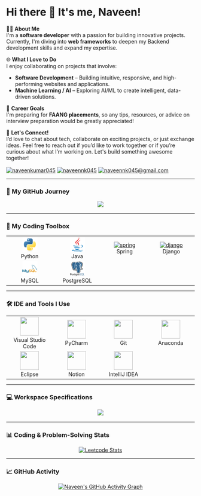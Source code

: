 # Hi there 👋 It's me, Naveen!


👨‍💻 **About Me**  
I'm a **software developer** with a passion for building innovative projects. Currently, I'm diving into **web frameworks** to deepen my Backend development skills and expand my expertise.

🌐 **What I Love to Do**  
I enjoy collaborating on projects that involve:
- **Software Development** – Building intuitive, responsive, and high-performing websites and applications.
- **Machine Learning / AI** – Exploring AI/ML to create intelligent, data-driven solutions.

🚀 **Career Goals**  
I'm preparing for **FAANG placements**, so any tips, resources, or advice on interview preparation would be greatly appreciated!

💬 **Let's Connect!**  
I’d love to chat about tech, collaborate on exciting projects, or just exchange ideas. Feel free to reach out if you’d like to work together or if you’re curious about what I’m working on. Let's build something awesome together!

<p align="left">
<a href="https://linkedin.com/in/naveenkumar045" target="blank"><img align="center" src="https://raw.githubusercontent.com/rahuldkjain/github-profile-readme-generator/master/src/images/icons/Social/linked-in-alt.svg" alt="naveenkumar045" height="30" width="40" /></a>
<a href="https://kaggle.com/naveennk045" target="blank"><img align="center" src="https://raw.githubusercontent.com/rahuldkjain/github-profile-readme-generator/master/src/images/icons/Social/kaggle.svg" alt="naveennk045" height="30" width="40" /></a>
<a href="mailto:naveennk045@gmail.com" target="blank">
    <img align="center" src="https://img.icons8.com/fluency/48/000000/gmail-new.png" alt="naveennk045@gmail.com" height="30" width="40" />
</a>
</p>

---

### 🚀 My GitHub Journey

<p align="center">
    <a href="https://github.com/naveennk045">
        <img src="https://github-stats-alpha.vercel.app/api?username=naveennk045&cc=22272e&tc=ffdd57&ic=1f77b4&bc=0000">
    </a>
</p>

---


### 🔧 My Coding Toolbox

<table align="center">
  <tr>
    <td align="center" width="120">
      <a href="https://www.python.org" target="_blank" rel="noreferrer">
        <img src="https://raw.githubusercontent.com/devicons/devicon/master/icons/python/python-original.svg" alt="python" width="40" height="40"/>
      </a>
      <br>Python
    </td>
    <td align="center" width="120">
      <a href="https://www.java.com" target="_blank" rel="noreferrer">
        <img src="https://raw.githubusercontent.com/devicons/devicon/master/icons/java/java-original.svg" alt="java" width="40" height="40"/>
      </a>
      <br>Java
    </td>
    <td align="center" width="120">
      <a href="https://spring.io/" target="_blank" rel="noreferrer">
        <img src="https://www.vectorlogo.zone/logos/springio/springio-icon.svg" alt="spring" width="40" height="40"/>
      </a>
      <br>Spring
    </td>
    <td align="center" width="120">
      <a href="https://www.djangoproject.com/" target="_blank" rel="noreferrer">
        <img src="https://cdn.worldvectorlogo.com/logos/django.svg" alt="django" width="40" height="40"/>
      </a>
      <br>Django
    </td>
  </tr>
  <tr>
    <td align="center" width="120">
      <a href="https://www.mysql.com/" target="_blank" rel="noreferrer">
        <img src="https://raw.githubusercontent.com/devicons/devicon/master/icons/mysql/mysql-original-wordmark.svg" alt="mysql" width="40" height="40"/>
      </a>
      <br>MySQL
    </td>
    <td align="center" width="120">
      <a href="https://www.postgresql.org" target="_blank" rel="noreferrer">
        <img src="https://raw.githubusercontent.com/devicons/devicon/master/icons/postgresql/postgresql-original-wordmark.svg" alt="postgresql" width="40" height="40"/>
      </a>
      <br>PostgreSQL
    </td>
  </tr>
</table>

---


### 🛠️ IDE and Tools I Use

<table align="center">
  <tr>
    <td align="center" width="130">
      <img src="https://img.icons8.com/color/48/000000/visual-studio-code-2019.png" width="50" height="50"/>
      <br>Visual Studio Code
    </td>
    <td align="center" width="130">
      <img src="https://img.icons8.com/color/48/000000/pycharm.png" width="50" height="50"/>
      <br>PyCharm
    </td>
    <td align="center" width="130">
      <img src="https://img.icons8.com/color/50/000000/git.png" width="50" height="50"/>
      <br>Git
    </td>
    <td align="center" width="130">
      <img src="https://img.icons8.com/dusk/64/000000/anaconda.png" width="50" height="50"/>
      <br>Anaconda
    </td>
  </tr>
  <tr>
    <td align="center" width="130">
      <img src="https://img.icons8.com/officel/480/null/java-eclipse.png" width="50" height="50"/>
      <br>Eclipse
    </td>
    <td align="center" width="130">
      <img src="https://img.icons8.com/color/480/null/notion--v1.png" width="50" height="50"/>
      <br>Notion
    </td>
    <td align="center" width="130">
      <img src="https://w7.pngwing.com/pngs/702/907/png-transparent-intellij-idea-integrated-development-environment-computer-software-jetbrains-java-others-miscellaneous-angle-text.png" width="50" height="50"/>
      <br>IntelliJ IDEA
    </td>
  </tr>
</table>

---



### 💻 Workspace Specifications

<p align="center">
  <img height="30" src="https://img.shields.io/badge/NVIDIA-GTX3050-76B900?style=for-the-badge&logo=nvidia&logoColor=white"/>
</p>

---

### 📊 Coding & Problem-Solving Stats

<p align="center">
  <a href="https://leetcode.com/naveennk045">
    <img src="https://leetcard.jacoblin.cool/naveennk045?ext=contest&cc=22272e&tc=ffdd57&ic=1f77b4&bc=0000" alt="Leetcode Stats" />
  </a>
</p>

---

### 📈 GitHub Activity

<p align="center">
  <a href="https://github.com/ashutosh00710/github-readme-activity-graph">
    <img src="https://github-readme-activity-graph.vercel.app/graph?username=naveennk045&bg_color=000000&color=ffffff&line=51f565&point=ffffff&area=true&hide_border=true" alt="Naveen's GitHub Activity Graph" />
  </a>
</p>
